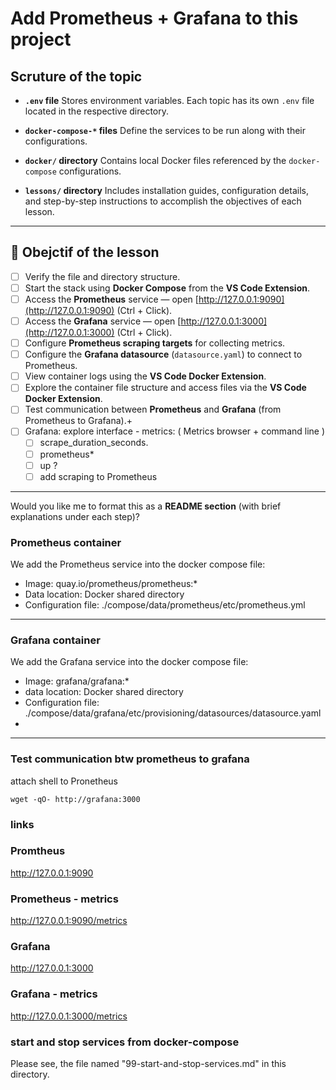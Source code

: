 # Add Prometheus + Grafana to this project


## Scruture of the topic 

* **`.env` file**
  Stores environment variables. Each topic has its own `.env` file located in the respective directory.

* **`docker-compose-*` files**
  Define the services to be run along with their configurations.

* **`docker/` directory**
  Contains local Docker files referenced by the `docker-compose` configurations.

* **`lessons/` directory**
  Includes installation guides, configuration details, and step-by-step instructions to accomplish the objectives of each lesson.

---

## 🧾 Obejctif of the lesson 

* [ ] Verify the file and directory structure.
* [ ] Start the stack using **Docker Compose** from the **VS Code Extension**.
* [ ] Access the **Prometheus** service  — open [http://127.0.0.1:9090](http://127.0.0.1:9090) (Ctrl + Click).
* [ ] Access the  **Grafana** service  — open [http://127.0.0.1:3000](http://127.0.0.1:3000) (Ctrl + Click).
* [ ] Configure **Prometheus scraping targets** for collecting metrics.
* [ ] Configure the **Grafana datasource** (`datasource.yaml`) to connect to Prometheus.
* [ ] View container logs using the **VS Code Docker Extension**.
* [ ] Explore the container file structure and access files via the **VS Code Docker Extension**.
* [ ] Test communication between **Prometheus** and **Grafana** (from Prometheus to Grafana).+
* [ ] Grafana: explore interface - metrics: ( Metrics browser  + command line )
  * [ ] scrape_duration_seconds.
  * [ ] prometheus*
  * [ ] up ?
  * [ ] add scraping to Prometheus 

---

Would you like me to format this as a **README section** (with brief explanations under each step)?


### Prometheus container

We add the Prometheus service into the docker compose file: 
- Image: quay.io/prometheus/prometheus:*
- Data location: Docker shared directory
- Configuration file: ./compose/data/prometheus/etc/prometheus.yml

---
### Grafana container

We add the Grafana service into the docker compose file: 
- Image: grafana/grafana:*
- data location: Docker shared directory
- Configuration file: ./compose/data/grafana/etc/provisioning/datasources/datasource.yaml
- 
---

### Test communication btw prometheus to grafana

attach shell to Pronetheus 

```FROM PROMETHEUS
wget -qO- http://grafana:3000
```

### links
### Promtheus
http://127.0.0.1:9090
### Prometheus - metrics
http://127.0.0.1:9090/metrics
### Grafana 
http://127.0.0.1:3000
### Grafana - metrics
http://127.0.0.1:3000/metrics

### start and stop services from docker-compose
Please see, the file named "99-start-and-stop-services.md" in this directory.